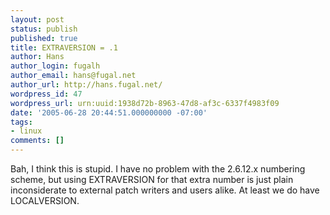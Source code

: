```yaml
---
layout: post
status: publish
published: true
title: EXTRAVERSION = .1
author: Hans
author_login: fugalh
author_email: hans@fugal.net
author_url: http://hans.fugal.net/
wordpress_id: 47
wordpress_url: urn:uuid:1938d72b-8963-47d8-af3c-6337f4983f09
date: '2005-06-28 20:44:51.000000000 -07:00'
tags:
- linux
comments: []
---
```

<p>Bah, I think this is stupid. I have no problem with the 2.6.12.x numbering
scheme, but using EXTRAVERSION for that extra number is just plain
inconsiderate to external patch writers and users alike. At least we do have
LOCALVERSION.</p>
